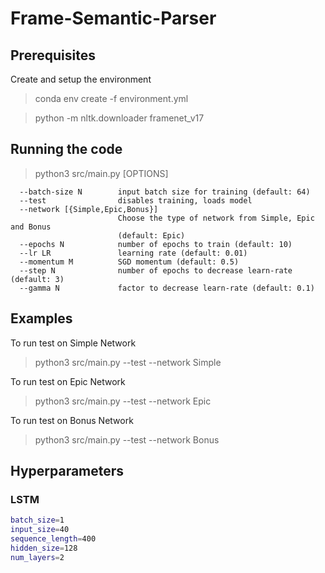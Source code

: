 # Frame-Semantic-Parser

## Prerequisites

Create and setup the environment

> conda env create -f environment.yml

> python -m nltk.downloader framenet_v17

## Running the code

> python3 src/main.py [OPTIONS]

```
  --batch-size N        input batch size for training (default: 64)
  --test                disables training, loads model
  --network [{Simple,Epic,Bonus}]
                        Choose the type of network from Simple, Epic and Bonus
                        (default: Epic)
  --epochs N            number of epochs to train (default: 10)
  --lr LR               learning rate (default: 0.01)
  --momentum M          SGD momentum (default: 0.5)
  --step N              number of epochs to decrease learn-rate (default: 3)
  --gamma N             factor to decrease learn-rate (default: 0.1)

```

## Examples

To run test on Simple Network

> python3 src/main.py --test --network Simple

To run test on Epic Network

> python3 src/main.py --test --network Epic

To run test on Bonus Network

> python3 src/main.py --test --network Bonus

## Hyperparameters

### LSTM
```bash
batch_size=1 
input_size=40
sequence_length=400
hidden_size=128
num_layers=2
```



